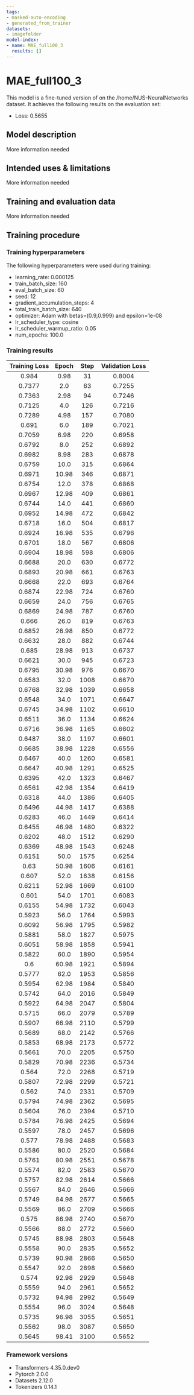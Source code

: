 ```yaml
---
tags:
- masked-auto-encoding
- generated_from_trainer
datasets:
- imagefolder
model-index:
- name: MAE_full100_3
  results: []
---
```


<!-- This model card has been generated automatically according to the information the Trainer had access to. You
should probably proofread and complete it, then remove this comment. -->

# MAE_full100_3

This model is a fine-tuned version of [](https://huggingface.co/) on the /home/NUS-NeuralNetworks dataset.
It achieves the following results on the evaluation set:
- Loss: 0.5655

## Model description

More information needed

## Intended uses & limitations

More information needed

## Training and evaluation data

More information needed

## Training procedure

### Training hyperparameters

The following hyperparameters were used during training:
- learning_rate: 0.000125
- train_batch_size: 160
- eval_batch_size: 60
- seed: 12
- gradient_accumulation_steps: 4
- total_train_batch_size: 640
- optimizer: Adam with betas=(0.9,0.999) and epsilon=1e-08
- lr_scheduler_type: cosine
- lr_scheduler_warmup_ratio: 0.05
- num_epochs: 100.0

### Training results

| Training Loss | Epoch | Step | Validation Loss |
|:-------------:|:-----:|:----:|:---------------:|
| 0.984         | 0.98  | 31   | 0.8004          |
| 0.7377        | 2.0   | 63   | 0.7255          |
| 0.7363        | 2.98  | 94   | 0.7246          |
| 0.7125        | 4.0   | 126  | 0.7216          |
| 0.7289        | 4.98  | 157  | 0.7080          |
| 0.691         | 6.0   | 189  | 0.7021          |
| 0.7059        | 6.98  | 220  | 0.6958          |
| 0.6792        | 8.0   | 252  | 0.6892          |
| 0.6982        | 8.98  | 283  | 0.6878          |
| 0.6759        | 10.0  | 315  | 0.6864          |
| 0.6971        | 10.98 | 346  | 0.6871          |
| 0.6754        | 12.0  | 378  | 0.6868          |
| 0.6967        | 12.98 | 409  | 0.6861          |
| 0.6744        | 14.0  | 441  | 0.6860          |
| 0.6952        | 14.98 | 472  | 0.6842          |
| 0.6718        | 16.0  | 504  | 0.6817          |
| 0.6924        | 16.98 | 535  | 0.6796          |
| 0.6701        | 18.0  | 567  | 0.6806          |
| 0.6904        | 18.98 | 598  | 0.6806          |
| 0.6688        | 20.0  | 630  | 0.6772          |
| 0.6893        | 20.98 | 661  | 0.6763          |
| 0.6668        | 22.0  | 693  | 0.6764          |
| 0.6874        | 22.98 | 724  | 0.6760          |
| 0.6659        | 24.0  | 756  | 0.6765          |
| 0.6869        | 24.98 | 787  | 0.6760          |
| 0.666         | 26.0  | 819  | 0.6763          |
| 0.6852        | 26.98 | 850  | 0.6772          |
| 0.6632        | 28.0  | 882  | 0.6744          |
| 0.685         | 28.98 | 913  | 0.6737          |
| 0.6621        | 30.0  | 945  | 0.6723          |
| 0.6795        | 30.98 | 976  | 0.6670          |
| 0.6583        | 32.0  | 1008 | 0.6670          |
| 0.6768        | 32.98 | 1039 | 0.6658          |
| 0.6548        | 34.0  | 1071 | 0.6647          |
| 0.6745        | 34.98 | 1102 | 0.6610          |
| 0.6511        | 36.0  | 1134 | 0.6624          |
| 0.6716        | 36.98 | 1165 | 0.6602          |
| 0.6487        | 38.0  | 1197 | 0.6601          |
| 0.6685        | 38.98 | 1228 | 0.6556          |
| 0.6467        | 40.0  | 1260 | 0.6581          |
| 0.6647        | 40.98 | 1291 | 0.6525          |
| 0.6395        | 42.0  | 1323 | 0.6467          |
| 0.6561        | 42.98 | 1354 | 0.6419          |
| 0.6318        | 44.0  | 1386 | 0.6405          |
| 0.6496        | 44.98 | 1417 | 0.6388          |
| 0.6283        | 46.0  | 1449 | 0.6414          |
| 0.6455        | 46.98 | 1480 | 0.6322          |
| 0.6202        | 48.0  | 1512 | 0.6290          |
| 0.6369        | 48.98 | 1543 | 0.6248          |
| 0.6151        | 50.0  | 1575 | 0.6254          |
| 0.63          | 50.98 | 1606 | 0.6161          |
| 0.607         | 52.0  | 1638 | 0.6156          |
| 0.6211        | 52.98 | 1669 | 0.6100          |
| 0.601         | 54.0  | 1701 | 0.6083          |
| 0.6155        | 54.98 | 1732 | 0.6043          |
| 0.5923        | 56.0  | 1764 | 0.5993          |
| 0.6092        | 56.98 | 1795 | 0.5982          |
| 0.5881        | 58.0  | 1827 | 0.5975          |
| 0.6051        | 58.98 | 1858 | 0.5941          |
| 0.5822        | 60.0  | 1890 | 0.5954          |
| 0.6           | 60.98 | 1921 | 0.5894          |
| 0.5777        | 62.0  | 1953 | 0.5856          |
| 0.5954        | 62.98 | 1984 | 0.5840          |
| 0.5742        | 64.0  | 2016 | 0.5849          |
| 0.5922        | 64.98 | 2047 | 0.5804          |
| 0.5715        | 66.0  | 2079 | 0.5789          |
| 0.5907        | 66.98 | 2110 | 0.5799          |
| 0.5689        | 68.0  | 2142 | 0.5766          |
| 0.5853        | 68.98 | 2173 | 0.5772          |
| 0.5661        | 70.0  | 2205 | 0.5750          |
| 0.5829        | 70.98 | 2236 | 0.5734          |
| 0.564         | 72.0  | 2268 | 0.5719          |
| 0.5807        | 72.98 | 2299 | 0.5721          |
| 0.562         | 74.0  | 2331 | 0.5709          |
| 0.5794        | 74.98 | 2362 | 0.5695          |
| 0.5604        | 76.0  | 2394 | 0.5710          |
| 0.5784        | 76.98 | 2425 | 0.5694          |
| 0.5597        | 78.0  | 2457 | 0.5696          |
| 0.577         | 78.98 | 2488 | 0.5683          |
| 0.5586        | 80.0  | 2520 | 0.5684          |
| 0.5761        | 80.98 | 2551 | 0.5678          |
| 0.5574        | 82.0  | 2583 | 0.5670          |
| 0.5757        | 82.98 | 2614 | 0.5666          |
| 0.5567        | 84.0  | 2646 | 0.5666          |
| 0.5749        | 84.98 | 2677 | 0.5665          |
| 0.5569        | 86.0  | 2709 | 0.5666          |
| 0.575         | 86.98 | 2740 | 0.5670          |
| 0.5566        | 88.0  | 2772 | 0.5660          |
| 0.5745        | 88.98 | 2803 | 0.5648          |
| 0.5558        | 90.0  | 2835 | 0.5652          |
| 0.5739        | 90.98 | 2866 | 0.5650          |
| 0.5547        | 92.0  | 2898 | 0.5660          |
| 0.574         | 92.98 | 2929 | 0.5648          |
| 0.5559        | 94.0  | 2961 | 0.5652          |
| 0.5732        | 94.98 | 2992 | 0.5649          |
| 0.5554        | 96.0  | 3024 | 0.5648          |
| 0.5735        | 96.98 | 3055 | 0.5651          |
| 0.5562        | 98.0  | 3087 | 0.5650          |
| 0.5645        | 98.41 | 3100 | 0.5652          |


### Framework versions

- Transformers 4.35.0.dev0
- Pytorch 2.0.0
- Datasets 2.12.0
- Tokenizers 0.14.1
